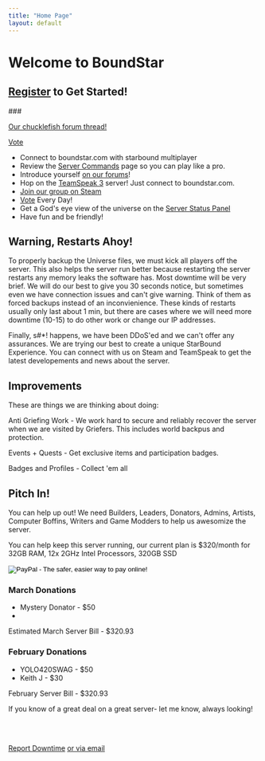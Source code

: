 ```yaml
---
title: "Home Page"
layout: default
---
```



# Welcome to BoundStar

## <a href="http://forum.boundstar.com" target="_blank">Register</a> to Get Started!
###<p><a href="http://community.playstarbound.com/index.php?threads/boundstar-an-open-starbound-server.60797/">Our chucklefish forum thread!</a></p>
<script src="http://starbound-servers.net/embed.js?id=313&type=votes&size=small"></script>
<a href="http://starbound.serverlister.com/servers/c5a04864813d222e29b170b0a8220538/boundstar#vote" data-srv="c5a04864813d222e29b170b0a8220538" class="sl-vote-button">Vote</a><br />
<script>!function(d,s,id){var js;var fjs=d.getElementsByTagName(s)[0];if(!d.getElementById(id)){js=d.createElement(s);js.id=id;js.src="http://platform.serverlister.com/votebutton.js";fjs.parentNode.insertBefore(js,fjs);}}(document,"script","sl-platform");</script>


 * Connect to boundstar.com with starbound multiplayer
 * Review the [Server Commands](/commands.html) page so you can play like a pro.
 * Introduce yourself [on our forums](http://forum.boundstar.com)!
 * Hop on the [TeamSpeak 3](http://teamspeak.com/?page=downloads) server! Just connect to boundstar.com.
 * [Join our group on Steam](http://steamcommunity.com/groups/boundstarserver)
 * [Vote](http://starbound-servers.net/server/313/vote/) Every Day!
 * Get a God's eye view of the universe on the [Server Status Panel](/status)
 * Have fun and be friendly!


## Warning, Restarts Ahoy!

To properly backup the Universe files, we must kick all players off the server. This also helps the server run better because restarting the server restarts any memory leaks the software has. Most downtime will be very brief. We will do our best to give you 30 seconds notice, but sometimes even we have connection issues and can't give warning. Think of them as forced backups instead of an inconvienience. These kinds of restarts usually only last about 1 min, but there are cases where we will need more downtime (10-15) to do other work or change our IP addresses.

Finally, s#*! happens, we have been DDoS'ed and we can't offer any assurances. We are trying our best to create a unique StarBound Experience. You can connect with us on Steam and TeamSpeak to get the latest developements and news about the server.



## Improvements

These are things we are thinking about doing:

Anti Griefing Work - We work hard to secure and reliably recover the server when we are visited by Griefers. This includes world backpus and protection. 

Events + Quests - Get exclusive items and participation badges.

Badges and Profiles - Collect 'em all


## Pitch In!

You can help up out! We need Builders, Leaders, Donators, Admins, Artists, Computer Boffins, Writers and Game Modders to help us awesomize the server.

You can help keep this server running, our current plan is $320/month for 32GB RAM, 12x 2GHz Intel Processors, 320GB SSD
<form action="https://www.paypal.com/cgi-bin/webscr" method="post" target="_top">
	<input type="hidden" name="cmd" value="_s-xclick">
	<input type="hidden" name="hosted_button_id" value="9HGYPBBJV8954">
	<input type="image" src="https://www.paypalobjects.com/en_US/i/btn/btn_donate_LG.gif" border="0" name="submit" alt="PayPal - The safer, easier way to pay online!">
	<img alt="" border="0" src="https://www.paypalobjects.com/en_US/i/scr/pixel.gif" width="1" height="1">
</form>
<h3>March Donations</h3>
<ul>
	<li>Mystery Donator - $50<li>
</ul>
<p>Estimated March Server Bill - $320.93</p>
<h3>February Donations</h3>
<ul>
	<li>YOLO420SWAG - $50</li>
	<li>Keith J - $30</li>
</ul>
<p>February Server Bill - $320.93</p>

<p>If you know of a great deal on a great server- let me know, always looking!</p>
<br />

<!-- <i class="fa fa-money" style="font-size: 50px;"></i> -->

<a class="twitter" title="Twitter" href="http://twitter.com/home/?status=@MasonYoung - The server is "><i class="fa fa-twitter" style="font-size: 60px;"></i><br />Report Downtime</a>
<a href="mailto:masondyoung@gmail.com?Subject=Boundstar is down dawg!" target="_top">or via email</a>
